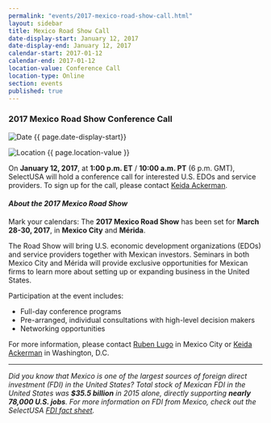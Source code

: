```yaml
---
permalink: "events/2017-mexico-road-show-call.html"
layout: sidebar
title: Mexico Road Show Call
date-display-start: January 12, 2017
date-display-end: January 12, 2017
calendar-start: 2017-01-12
calendar-end: 2017-01-12
location-value: Conference Call
location-type: Online
section: events
published: true
---
```


### 2017 Mexico Road Show Conference Call

![Date](https://google.github.io/material-design-icons/action/svg/design/ic_event_24px.svg "Date") {{ page.date-display-start}}

![Location](http://google.github.io/material-design-icons/social/svg/design/ic_location_city_24px.svg "Location") {{ page.location-value }}

On **January 12, 2017**, at **1:00 p.m. ET** / **10:00 a.m. PT** (6 p.m. GMT), SelectUSA will hold a conference call for interested U.S. EDOs and service providers. To sign up for the call, please contact [Keida Ackerman](mailto:kedia.ackerman@trade.gov).

#### _About the 2017 Mexico Road Show_

Mark your calendars: The **2017 Mexico Road Show** has been set for **March 28-30, 2017**, in **Mexico City** and **Mérida**.

The Road Show will bring U.S. economic development organizations (EDOs) and service providers together with Mexican investors. Seminars in both Mexico City and Mérida will provide exclusive opportunities for Mexican firms to learn more about setting up or expanding business in the United States.

Participation at the event includes:

* Full-day conference programs
* Pre-arranged, individual consultations with high-level decision makers
* Networking opportunities

For more information, please contact [Ruben Lugo](mailto:ruben.lugo@trade.gov) in Mexico City or [Keida Ackerman](mailto:keida.ackerman@trade.gov) in Washington, D.C.

---

_Did you know that Mexico is one of the largest sources of foreign direct investment (FDI) in the United States? Total stock of Mexican FDI in the United States was **$35.5 billion** in 2015 alone, directly supporting **nearly 78,000 U.S. jobs**. For more information on FDI from Mexico, check out the SelectUSA [FDI fact sheet](https://www.selectusa.gov/country-fact-sheet/Mexico)._
